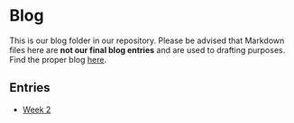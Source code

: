 # Blog
This is our blog folder in our repository. Please be advised that Markdown files here are **not our final blog entries** and are used to drafting purposes. Find the proper blog [here](https://hook-turns.blogspot.com/).

## Entries 
- [Week 2](01.md)